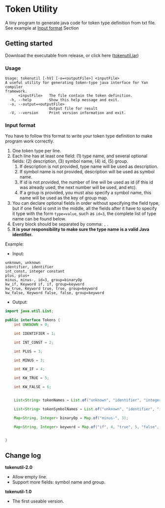 # Token Utility

A tiny program to generate java code for token type definition from txt file. See example at [Input format]() Section


## Getting started

Download the executable from release, or click here ([tokenutil.jar](https://github.com/yan-lang/token-util/releases/download/v1.0/tokenutil-1.0-jar-with-dependencies.jar))

### Usage

```
Usage: tokenutil [-hV] [-o=<outputFile>] <inputFile>
A useful utility for generating token-type java interface for Yan compiler
framework.
      <inputFile>   The file contain the token definition.
  -h, --help        Show this help message and exit.
  -o, --output=<outputFile>
                    Output file for result
  -V, --version     Print version information and exit.
```

### Input format

You have to follow this format to write your token type definition to make program work correctly.

1. One token type per line.
2. Each line has at least one field:  (1) type name, and several optional fields: (2) description, (3) symbol name, (4) id, (5) group.
   1. If description is not provided, type name will be used as description. 
   2. If symbol name is not provided, description will be used as symbol name.
   3. If id is not provided, the number of line will be used as id (if this id was already used, the next number will be used, and etc).
   4. If a group is provided, you must also specify a symbol name, this name will be used as the key of group map.
3. You can declare optional fields in order without specifying the field type, but if one field is omit in the middle, all the fields after it have to specify it type with the form `type=value`, such as `id=3`, the complete list of type name can be found below.
4. Every block should be separated by comma: `,` .
5. **It is your responsibility to make sure the type name is a valid Java identifier.**

Example:

- Input:

```
unknown, unknown
identifier, identifier
int_const, integer constant
plus, plus+
minus, minus-, id=3, group=binaryOp
kw_if, Keyword if, if, group=keyword
kw_true, Keyword true, true, group=keyword
kw_false, Keyword false, false, group=keyword
```

- Output:

```java
import java.util.List;

public interface Tokens {
    int UNKNOWN = 0;

    int IDENTIFIER = 1;

    int INT_CONST = 2;

    int PLUS = 3;

    int MINUS = 3;

    int KW_IF = 4;

    int KW_TRUE = 5;

    int KW_FALSE = 6;


    List<String> tokenNames = List.of("unknown", "identifier", "integer constant", "plus+", "minus-", "Keyword if", "Keyword true", "Keyword false");

    List<String> tokenSymbolNames = List.of("unknown", "identifier", "integer constant", "plus+", "minus-", "if", "true", "false");

    Map<String, Integer> binaryOp = Map.of("minus-", 3);

    Map<String, Integer> keyword = Map.of("if", 4, "true", 5, "false", 6);


}
```

## Change log

**tokenutil-2.0**

- Allow empty line.
- Support more fields: symbol name and group.

**tokenutil-1.0**

- The first useable version.